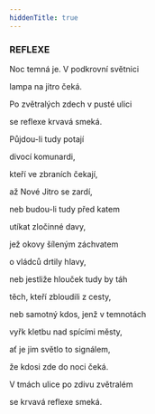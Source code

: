 ```yaml
---
hiddenTitle: true
---
```


### REFLEXE

Noc temná je. V podkrovní světnici 

lampa na jitro čeká. 

Po zvětralých zdech v pusté ulici 

se reflexe krvavá smeká.

Půjdou-li tudy potají 

divocí komunardi, 

kteří ve zbraních čekají, 

až Nové Jitro se zardí,

neb budou-li tudy před katem 

utíkat zločinné davy, 

jež okovy šíleným záchvatem 

o vládců drtily hlavy,

neb jestliže hlouček tudy by táh 

těch, kteří zbloudili z cesty, 

neb samotný kdos, jenž v temnotách 

vyřk kletbu nad spícími městy,

ať je jim světlo to signálem, 

že kdosi zde do noci čeká. 

V tmách ulice po zdivu zvětralém 

se krvavá reflexe smeká.
